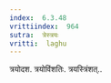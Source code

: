 ```yaml
---
index:  6.3.48
vrittiindex:  964
sutra:  त्रेस्त्रयः
vritti:  laghu 
---
```


त्रयोदश. त्रयोविंशतिः. त्रयस्त्रिंशत्..


